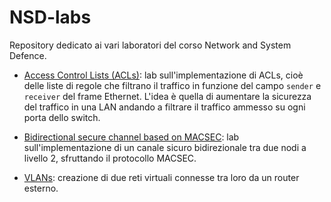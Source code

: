 # NSD-labs

Repository dedicato ai vari laboratori del corso Network and System Defence. 

- [Access Control Lists (ACLs)](https://github.com/lucaMastro/NSD-labs/tree/main/lab02-ACL): lab sull'implementazione di ACLs, cioè delle liste di regole che filtrano il traffico in funzione del campo `sender` e `receiver` del frame Ethernet. L'idea è quella di aumentare la sicurezza del traffico in una LAN andando a filtrare il traffico ammesso su ogni porta dello switch.  

- [Bidirectional secure channel based on MACSEC](https://github.com/lucaMastro/NSD-labs/tree/main/lab03-MACsec): lab sull'implementazione di un canale sicuro bidirezionale tra due nodi a livello 2, sfruttando il protocollo MACSEC.

- [VLANs](https://github.com/lucaMastro/NSD-labs/tree/main/lab04-VLAN): creazione di due reti virtuali connesse tra loro da un router esterno.
